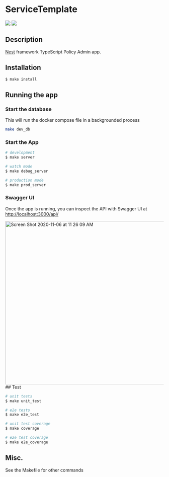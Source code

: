 # ServiceTemplate
<a href="https://codeclimate.com/repos/5fa587adbb48fb3c68005285/maintainability"><img src="https://api.codeclimate.com/v1/badges/9fa1a1b132d225bbea0c/maintainability" /></a>
<a href="https://codeclimate.com/repos/5fa587adbb48fb3c68005285/test_coverage"><img src="https://api.codeclimate.com/v1/badges/9fa1a1b132d225bbea0c/test_coverage" /></a>
## Description

[Nest](https://github.com/nestjs/nest) framework TypeScript Policy Admin app.

## Installation

```bash
$ make install
```

## Running the app
### Start the database
This will run the docker compose file in a backgrounded process

```bash
make dev_db
```

### Start the App
```bash
# development
$ make server

# watch mode
$ make debug_server

# production mode
$ make prod_server
```

### Swagger UI
Once the app is running, you can inspect the API with Swagger UI at [http://localhost:3000/api/](http://localhost:3000/api/)

<img width="519" alt="Screen Shot 2020-11-06 at 11 26 09 AM" src="https://user-images.githubusercontent.com/1145493/98396165-ebaea400-2022-11eb-87b9-90aa048545dc.png">
## Test

```bash
# unit tests
$ make unit_test

# e2e tests
$ make e2e_test

# unit test coverage
$ make coverage

# e2e test coverage
$ make e2e_coverage
```
## Misc.
See the Makefile for other commands
